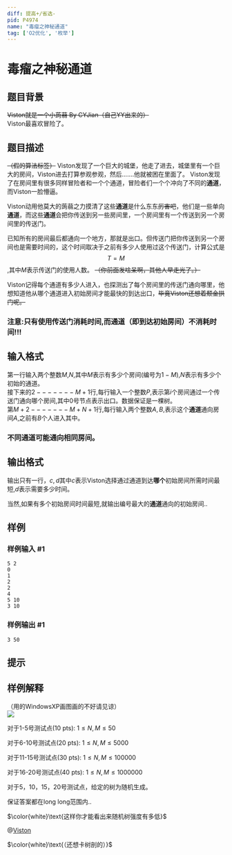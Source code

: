 ```yaml
---
diff: 提高+/省选-
pid: P4974
name: "毒瘤之神秘通道"
tag: ['O2优化', '枚举']
---
```

# 毒瘤之神秘通道
## 题目背景

~~Viston就是一个小蒟蒻 By CYJian（自己YY出来的）~~         
Viston最喜欢冒险了。
## 题目描述

~~（假的算法标签）~~
Viston发现了一个巨大的城堡，他走了进去，城堡里有一个巨大的房间，Viston进去打算参观参观，然后.......他就被困在里面了。   Viston发现了在房间里有很多同样冒险者和一个个通道，冒险者们一个个冲向了不同的**通道**，而Viston一脸懵逼。    

Viston动用他莫大的蒟蒻之力摸清了这些**通道**是什么东东~~厉害吧~~，他们是一些单向**通道**，而这些**通道**会把你传送到另一些房间里，一个房间里有一个传送到另一个房间里的传送门。     

已知所有的房间最后都通向一个地方，那就是出口。但传送门把你传送到另一个房间也是需要时间的，这个时间取决于之前有多少人使用过这个传送门，计算公式是
$$T=M$$,其中$M$表示传送门的使用人数。 ~~（你前面发啥呆啊，其他人早走光了。）~~

Viston记得每个通道有多少人进入，也探测出了每个房间里的传送门通向哪里，他想知道他从哪个通道进入初始房间才能最快的到达出口，~~毕竟Viston还想着颓金拱门呢。~~

### 注意:只有使用传送门消耗时间,而通道（即到达初始房间）不消耗时间!!!
## 输入格式

第一行输入两个整数$M$,$N$,其中$M$表示有多少个房间(编号为$1-M$),$N$表示有多少个初始的通道。    
接下来的$2-------M+1$行,每行输入一个整数$P$,表示第$i$个房间通过一个传送门通向哪个房间,其中$0$号节点表示出口。数据保证是一棵树。       
第$M+2-------M+N+1$行,每行输入两个整数$A,B$,表示这个**通道**通向房间$A$,之前有$B$个人进入其中。
### 不同**通道**可能通向相同房间。
## 输出格式

输出只有一行，$c,d$其中$c$表示Viston选择通过通道到达**哪个**初始房间所需时间最短,$d$表示需要多少时间。

当然,如果有多个初始房间时间最短,就输出编号最大的**通道**通向的初始房间..
## 样例

### 样例输入 #1
```
5 2
0
1
2
2
4
5 10
3 10

```
### 样例输出 #1
```
3 50
```
## 提示

## 样例解释
（用的WindowsXP画图画的不好请见谅）               
![](https://i.loli.net/2018/10/05/5bb7632fb40f4.jpg)
 
对于1-5号测试点(10 pts): $1 \leq N, M \leq 50$

对于6-10号测试点(20 pts): $1 \leq N, M \leq 5000$

对于11-15号测试点(30 pts): $1 \leq N, M \leq 100000$

对于16-20号测试点(40 pts): $1 \leq N, M \leq 1000000$

对于5，10，15，20号测试点，给定的树为随机生成。

保证答案都在long long范围内..


$\color{white}\text{这样你才能看出来随机树强度有多低}$   

@[Viston](https://www.luogu.org/space/show?uid=107101)

$\color{white}\text{（还想卡树剖的）}$

